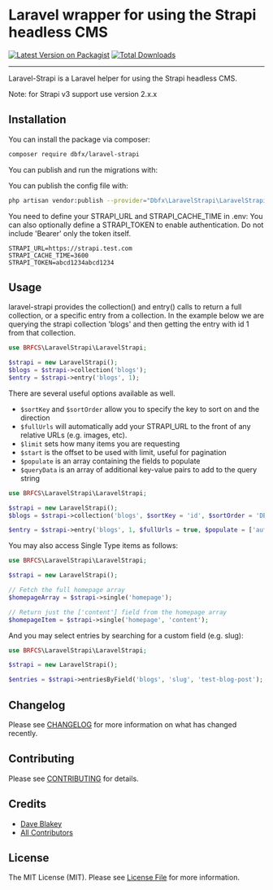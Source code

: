 # Laravel wrapper for using the Strapi headless CMS

[![Latest Version on Packagist](https://img.shields.io/packagist/v/dbfx/laravel-strapi.svg?style=flat-square)](https://packagist.org/packages/dbfx/laravel-strapi)
[![Total Downloads](https://img.shields.io/packagist/dt/dbfx/laravel-strapi.svg?style=flat-square)](https://packagist.org/packages/dbfx/laravel-strapi)

---

Laravel-Strapi is a Laravel helper for using the Strapi headless CMS. 

Note: for Strapi v3 support use version 2.x.x

## Installation

You can install the package via composer:

```bash
composer require dbfx/laravel-strapi
```

You can publish and run the migrations with:

You can publish the config file with:
```bash
php artisan vendor:publish --provider="Dbfx\LaravelStrapi\LaravelStrapiServiceProvider" --tag="strapi-config"
```

You need to define your STRAPI_URL and STRAPI_CACHE_TIME in .env:
You can also optionally define a STRAPI_TOKEN to enable authentication. Do not include 'Bearer' only the token itself.

```
STRAPI_URL=https://strapi.test.com
STRAPI_CACHE_TIME=3600
STRAPI_TOKEN=abcd1234abcd1234
```

## Usage

laravel-strapi provides the collection() and entry() calls to return a full collection, or a specific entry from a collection. In the 
example below we are querying the strapi collection 'blogs' and then getting the entry with id 1 from that collection.

```php
use BRFCS\LaravelStrapi\LaravelStrapi;

$strapi = new LaravelStrapi();
$blogs = $strapi->collection('blogs');
$entry = $strapi->entry('blogs', 1);
```

There are several useful options available as well. 

- ```$sortKey``` and ```$sortOrder``` allow you to specify the key to sort on and the direction
- ```$fullUrls``` will automatically add your STRAPI_URL to the front of any relative URLs (e.g. images, etc).
- ```$limit``` sets how many items you are requesting
- ```$start``` is the offset to be used with limit, useful for pagination
- ```$populate``` is an array containing the fields to populate
- ```$queryData``` is an array of additional key-value pairs to add to the query string

```php
use BRFCS\LaravelStrapi\LaravelStrapi;

$strapi = new LaravelStrapi();
$blogs = $strapi->collection('blogs', $sortKey = 'id', $sortOrder = 'DESC', $limit = 20, $start = 0, $fullUrls = true, $populate = ['author', 'images'], $queryData = ['locale' => 'en']);

$entry = $strapi->entry('blogs', 1, $fullUrls = true, $populate = ['author', 'images'], $queryData = ['locale' => 'en']);
```

You may also access Single Type items as follows:

```php
use BRFCS\LaravelStrapi\LaravelStrapi;

$strapi = new LaravelStrapi();

// Fetch the full homepage array
$homepageArray = $strapi->single('homepage');

// Return just the ['content'] field from the homepage array
$homepageItem = $strapi->single('homepage', 'content');
```

And you may select entries by searching for a custom field (e.g. slug):

```php
use BRFCS\LaravelStrapi\LaravelStrapi;

$strapi = new LaravelStrapi();

$entries = $strapi->entriesByField('blogs', 'slug', 'test-blog-post');
```

## Changelog

Please see [CHANGELOG](CHANGELOG.md) for more information on what has changed recently.

## Contributing

Please see [CONTRIBUTING](.github/CONTRIBUTING.md) for details.

## Credits

- [Dave Blakey](https://github.com/dbfx)
- [All Contributors](../../contributors)

## License

The MIT License (MIT). Please see [License File](LICENSE.md) for more information.
